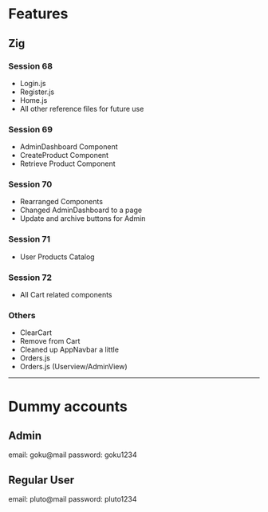 # Features
## Zig
### Session 68
* Login.js
* Register.js
* Home.js
* All other reference files for future use

### Session 69
* AdminDashboard Component
* CreateProduct Component
* Retrieve Product Component

### Session 70
* Rearranged Components
* Changed AdminDashboard to a page
* Update and archive buttons for Admin

### Session 71
* User Products Catalog

### Session 72
* All Cart related components

### Others
* ClearCart
* Remove from Cart 
* Cleaned up AppNavbar a little
* Orders.js
* Orders.js (Userview/AdminView)


***
# Dummy accounts

## Admin
email: goku@mail
password: goku1234


## Regular User
email: pluto@mail
password: pluto1234